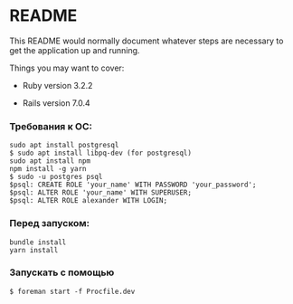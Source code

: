 # README

This README would normally document whatever steps are necessary to get the
application up and running.

Things you may want to cover:

* Ruby version 3.2.2

* Rails version 7.0.4

### Требования к ОС:
    sudo apt install postgresql
	$ sudo apt install libpq-dev (for postgresql)
    sudo apt install npm
    npm install -g yarn
    $ sudo -u postgres psql
    $psql: CREATE ROLE 'your_name' WITH PASSWORD 'your_password';
    $psql: ALTER ROLE 'your_name' WITH SUPERUSER;
	$psql: ALTER ROLE alexander WITH LOGIN;

### Перед запуском:
    bundle install
    yarn install

### Запускать с помощью 
    $ foreman start -f Procfile.dev